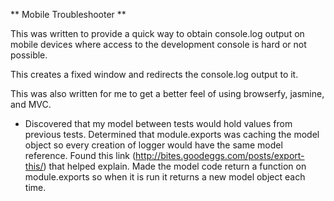 ** Mobile Troubleshooter **

This was written to provide a quick way to obtain console.log output on mobile
devices where access to the development console is hard or not possible.

This creates a fixed window and redirects the console.log output to it.

This was also written for me to get a better feel of using browserfy, jasmine, and
MVC.

 * Discovered that my model between tests would hold values from previous tests.  Determined that module.exports was 
caching the model object so every creation of logger would have the same model reference. Found this link 
(http://bites.goodeggs.com/posts/export-this/) that helped explain.  Made the model code return a function on module.exports
so when it is run it returns a new model object each time.